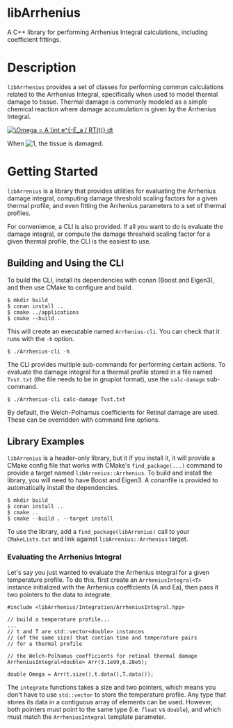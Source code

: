 # libArrhenius

A C++ library for performing Arrhenius Integral calculations, including coefficient fittings.

# Description

`libArrhenius` provides a set of classes for performing common calculations related to the Arrhenius Integral, specifically when
used to model thermal damage to tissue. Thermal damage is commonly modeled as a simple chemical reaction where damage
accumulation is given by the Arrhenius Integral.

<a href="https://www.codecogs.com/eqnedit.php?latex=\Omega&space;=&space;A&space;\int&space;e^{-E_a&space;/&space;RT(t)}&space;dt" target="_blank"><img src="https://latex.codecogs.com/gif.latex?\Omega&space;=&space;A&space;\int&space;e^{-E_a&space;/&space;RT(t)}&space;dt" title="\Omega = A \int e^{-E_a / RT(t)} dt" /></a>

When ![1](http://latex.codecogs.com/gif.latex?\Omega\ge%201), the tissue is damaged.

# Getting Started

`libArrenius` is a library that provides utilities for evaluating the Arrhenius damage integral, computing
damage threshold scaling factors for a given thermal profile, and even fitting the Arrhenius parameters to a
set of thermal profiles.

For convenience, a CLI is also provided. If all you want to do is evaluate the damage integral, or compute
the damage threshold scaling factor for a given thermal profile, the CLI is the easiest to use.

## Building and Using the CLI

To build the CLI, install its dependencies with conan (Boost and Eigen3), and then use CMake to configure and build.

```
$ mkdir build
$ conan install ..
$ cmake ../applications
$ cmake --build .
```

This will create an executable named `Arrhenius-cli`. You can check that it runs with the `-h` option.
```
$ ./Arrhenius-cli -h
```

The CLI provides multiple sub-commands for performing certain actions. To evaluate the damage integral for
a thermal profile stored in a file named `Tvst.txt` (the file needs to be in gnuplot format), use the `calc-damage`
sub-command.
```
$ ./Arrhenius-cli calc-damage Tvst.txt 
```
By default, the Welch-Polhamus coefficients for Retinal damage are used. These can be overridden with
command line options.

## Library Examples

`libArrenius` is a header-only library, but it if you install it, it will provide 
a CMake config file that works with CMake's
`find_package(...)` command to provide a target named `libArrenius::Arrhenius`. To build and install the library,
you will need to have Boost and Eigen3. A conanfile is provided to automatically install the dependencies.

```
$ mkdir build
$ conan install ..
$ cmake ..
$ cmake --build . --target install
```

To use the library, add a `find_package(libArrenius)` call to your `CMakeLists.txt` and link against `libArrenius::Arrhenius` target.


### Evaluating the Arrhenius Integral

Let's say you just wanted to evaluate the Arrhenius integral for a given temperature profile.
To do this, first create an `ArrheniusIntegral<T>` instance initialized with the Arrhenius
coefficients (A and Ea), then pass it two pointers to the data to integrate.

```
#include <libArrhenius/Integration/ArrheniusIntegral.hpp>

// build a temperature profile...
...
// t and T are std::vector<double> instances
// (of the same size) that contian time and temperature pairs
// for a thermal profile

// the Welch-Polhamus coefficients for retinal thermal damage
ArrheniusIntegral<double> Arr(3.1e99,6.28e5);

double Omega = Arr(t.size(),t.data(),T.data());
```
The `integrate` functions takes a size and two pointers, which means you don't have
to use `std::vector` to store the temperature profile. Any type that stores its
data in a contiguous array of elements can be used. However, both pointers must point to the same type
(i.e. `float` vs `double`), and which must match the `ArrheniusIntegral` template parameter.


